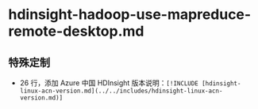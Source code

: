 # hdinsight-hadoop-use-mapreduce-remote-desktop.md

## 特殊定制

* 26 行，添加 Azure 中国 HDInsight 版本说明：`[!INCLUDE [hdinsight-linux-acn-version.md](../../includes/hdinsight-linux-acn-version.md)]`